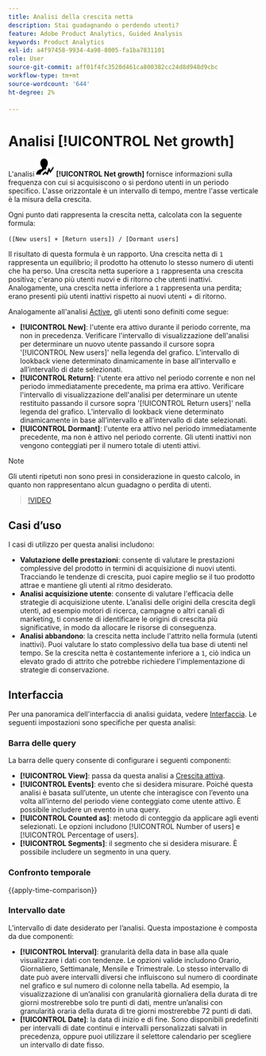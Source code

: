```yaml
---
title: Analisi della crescita netta
description: Stai guadagnando o perdendo utenti?
feature: Adobe Product Analytics, Guided Analysis
keywords: Product Analytics
exl-id: a4f97458-9934-4a98-8005-fa1ba7831101
role: User
source-git-commit: aff01f4fc3520d461ca800382cc24d8d948d9cbc
workflow-type: tm+mt
source-wordcount: '644'
ht-degree: 2%

---
```


# Analisi [!UICONTROL Net growth]

L&#39;analisi ![NetGrowth](/help/assets/icons/NetGrowth.svg) **[!UICONTROL Net growth]** fornisce informazioni sulla frequenza con cui si acquisiscono o si perdono utenti in un periodo specifico. L&#39;asse orizzontale è un intervallo di tempo, mentre l&#39;asse verticale è la misura della crescita.

Ogni punto dati rappresenta la crescita netta, calcolata con la seguente formula:

`([New users] + [Return users]) / [Dormant users]`

Il risultato di questa formula è un rapporto. Una crescita netta di `1` rappresenta un equilibrio; il prodotto ha ottenuto lo stesso numero di utenti che ha perso. Una crescita netta superiore a `1` rappresenta una crescita positiva; c&#39;erano più utenti nuovi e di ritorno che utenti inattivi. Analogamente, una crescita netta inferiore a `1` rappresenta una perdita; erano presenti più utenti inattivi rispetto ai nuovi utenti + di ritorno.

Analogamente all&#39;analisi [Active](active-growth.md), gli utenti sono definiti come segue:

* **[!UICONTROL New]**: l&#39;utente era attivo durante il periodo corrente, ma non in precedenza. Verificare l&#39;intervallo di visualizzazione dell&#39;analisi per determinare un nuovo utente passando il cursore sopra &#39;[!UICONTROL New users]&#39; nella legenda del grafico. L’intervallo di lookback viene determinato dinamicamente in base all’intervallo e all’intervallo di date selezionati.
* **[!UICONTROL Return]**: l&#39;utente era attivo nel periodo corrente e non nel periodo immediatamente precedente, ma prima era attivo. Verificare l&#39;intervallo di visualizzazione dell&#39;analisi per determinare un utente restituito passando il cursore sopra &#39;[!UICONTROL Return users]&#39; nella legenda del grafico. L’intervallo di lookback viene determinato dinamicamente in base all’intervallo e all’intervallo di date selezionati.
* **[!UICONTROL Dormant]**: l&#39;utente era attivo nel periodo immediatamente precedente, ma non è attivo nel periodo corrente. Gli utenti inattivi non vengono conteggiati per il numero totale di utenti attivi.

>[!NOTE]
>
>Gli utenti ripetuti non sono presi in considerazione in questo calcolo, in quanto non rappresentano alcun guadagno o perdita di utenti.

>[!VIDEO](https://video.tv.adobe.com/v/3421664/?learn=on)


## Casi d’uso

I casi di utilizzo per questa analisi includono:

* **Valutazione delle prestazioni**: consente di valutare le prestazioni complessive del prodotto in termini di acquisizione di nuovi utenti. Tracciando le tendenze di crescita, puoi capire meglio se il tuo prodotto attrae e mantiene gli utenti al ritmo desiderato.
* **Analisi acquisizione utente**: consente di valutare l&#39;efficacia delle strategie di acquisizione utente. L’analisi delle origini della crescita degli utenti, ad esempio motori di ricerca, campagne o altri canali di marketing, ti consente di identificare le origini di crescita più significative, in modo da allocare le risorse di conseguenza.
* **Analisi abbandono**: la crescita netta include l&#39;attrito nella formula (utenti inattivi). Puoi valutare lo stato complessivo della tua base di utenti nel tempo. Se la crescita netta è costantemente inferiore a `1`, ciò indica un elevato grado di attrito che potrebbe richiedere l&#39;implementazione di strategie di conservazione.

## Interfaccia

Per una panoramica dell&#39;interfaccia di analisi guidata, vedere [Interfaccia](../overview.md#interface). Le seguenti impostazioni sono specifiche per questa analisi:

### Barra delle query

La barra delle query consente di configurare i seguenti componenti:

* **[!UICONTROL View]**: passa da questa analisi a [Crescita attiva](active-growth.md).
* **[!UICONTROL Events]**: evento che si desidera misurare. Poiché questa analisi è basata sull’utente, un utente che interagisce con l’evento una volta all’interno del periodo viene conteggiato come utente attivo. È possibile includere un evento in una query.
* **[!UICONTROL Counted as]**: metodo di conteggio da applicare agli eventi selezionati. Le opzioni includono [!UICONTROL Number of users] e [!UICONTROL Percentage of users].
* **[!UICONTROL Segments]**: il segmento che si desidera misurare. È possibile includere un segmento in una query.

### Confronto temporale

{{apply-time-comparison}}

### Intervallo date

L’intervallo di date desiderato per l’analisi. Questa impostazione è composta da due componenti:

* **[!UICONTROL Interval]**: granularità della data in base alla quale visualizzare i dati con tendenze. Le opzioni valide includono Orario, Giornaliero, Settimanale, Mensile e Trimestrale. Lo stesso intervallo di date può avere intervalli diversi che influiscono sul numero di coordinate nel grafico e sul numero di colonne nella tabella. Ad esempio, la visualizzazione di un’analisi con granularità giornaliera della durata di tre giorni mostrerebbe solo tre punti di dati, mentre un’analisi con granularità oraria della durata di tre giorni mostrerebbe 72 punti di dati.
* **[!UICONTROL Date]**: la data di inizio e di fine. Sono disponibili predefiniti per intervalli di date continui e intervalli personalizzati salvati in precedenza, oppure puoi utilizzare il selettore calendario per scegliere un intervallo di date fisso.

<!-- 
## Example

See below for an example of the analysis.

![Net growth compare](../assets/net-growth-compare.png)

-->
